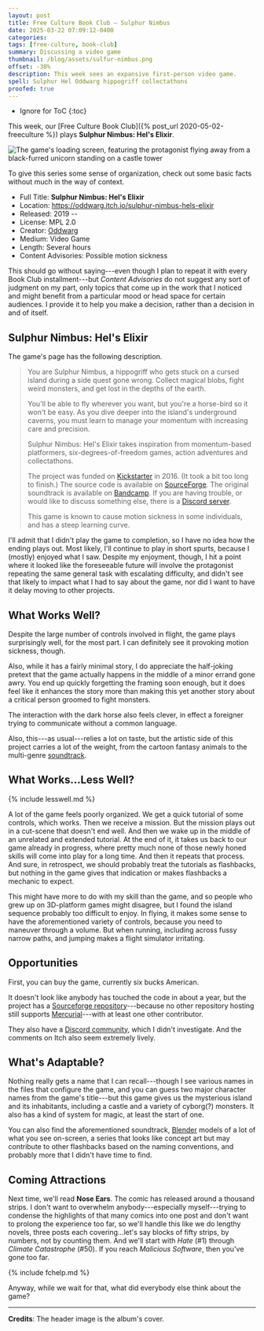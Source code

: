 ```yaml
---
layout: post
title: Free Culture Book Club — Sulphur Nimbus
date: 2025-03-22 07:09:12-0400
categories:
tags: [free-culture, book-club]
summary: Discussing a video game
thumbnail: /blog/assets/sulfur-nimbus.png
offset: -38%
description: This week sees an expansive first-person video game.
spell: Sulphur Hel Oddwarg hippogriff collectathons
proofed: true
---
```


* Ignore for ToC
{:toc}

This week, our [Free Culture Book Club]({% post_url 2020-05-02-freeculture %}) plays **Sulphur Nimbus:  Hel's Elixir**.

![The game's loading screen, featuring the protagonist flying away from a black-furred unicorn standing on a castle tower](/blog/assets/sulfur-nimbus.png "My Action/Adventure Pony")

To give this series some sense of organization, check out some basic facts without much in the way of context.

 * Full Title:  **Sulphur Nimbus:  Hel's Elixir**
 * Location:  <https://oddwarg.itch.io/sulphur-nimbus-hels-elixir>
 * Released:  2019 --
 * License:  MPL 2.0
 * Creator:  [Oddwarg](https://oddwarg.com/)
 * Medium:  Video Game
 * Length:  Several hours
 * Content Advisories:  Possible motion sickness

This should go without saying---even though I plan to repeat it with every Book Club installment---but *Content Advisories* do not suggest any sort of judgment on my part, only topics that come up in the work that I noticed and might benefit from a particular mood or head space for certain audiences.  I provide it to help you make a decision, rather than a decision in and of itself.

## Sulphur Nimbus:  Hel's Elixir

The game's page has the following description.

 > You are Sulphur Nimbus, a hippogriff who gets stuck on a cursed island during a side quest gone wrong. Collect magical blobs, fight weird monsters, and get lost in the depths of the earth.
 >
 > You'll be able to fly wherever you want, but you're a horse-bird so it won't be easy. As you dive deeper into the island's underground caverns, you must learn to manage your momentum with increasing care and precision.
 >
 > Sulphur Nimbus: Hel's Elixir takes inspiration from momentum-based platformers, six-degrees-of-freedom games, action adventures and collectathons.
 >
 > The project was funded on [Kickstarter](https://www.kickstarter.com/projects/oddwarg/sulphur-nimbus-hels-elixir) in 2016. (It took a bit too long to finish.) The source code is available on [SourceForge](https://sourceforge.net/projects/sulphur-nimbus-hel-s-elixir/). The original soundtrack is available on [Bandcamp](https://oddwarg.bandcamp.com/album/sulphur-nimbus-ost). If you are having trouble, or would like to discuss something else, there is a [Discord server](https://discord.gg/QpuXhWS).
 >
 > This game is known to cause motion sickness in some individuals, and has a steep learning curve.

I'll admit that I didn't play the game to completion, so I have no idea how the ending plays out.  Most likely, I'll continue to play in short spurts, because I (mostly) enjoyed what I saw.  Despite my enjoyment, though, I hit a point where it looked like the foreseeable future will involve the protagonist repeating the same general task with escalating difficulty, and didn't see that likely to impact what I had to say about the game, nor did I want to have it delay moving to other projects.

## What Works Well?

Despite the large number of controls involved in flight, the game plays surprisingly well, for the most part.  I can definitely see it provoking motion sickness, though.

Also, while it has a fairly minimal story, I do appreciate the half-joking pretext that the game actually happens in the middle of a minor errand gone awry.  You end up quickly forgetting the framing soon enough, but it does feel like it enhances the story more than making this yet another story about a critical person groomed to fight monsters.

The interaction with the dark horse also feels clever, in effect a foreigner trying to communicate without a common language.

Also, this---as usual---relies a lot on taste, but the artistic side of this project carries a lot of the weight, from the cartoon fantasy animals to the multi-genre [soundtrack](https://oddwarg.bandcamp.com/album/sulphur-nimbus-ost).

## What Works...Less Well?

{% include lesswell.md %}

A lot of the game feels poorly organized.  We get a quick tutorial of some controls, which works.  Then we receive a mission.  But the mission plays out in a cut-scene that doesn't end well.  And then we wake up in the middle of an unrelated and extended tutorial.  At the end of it, it takes us back to our game already in progress, where pretty much none of those newly honed skills will come into play for a long time.  And then it repeats that process.  And sure, in retrospect, we should probably treat the tutorials as flashbacks, but nothing in the game gives that indication or makes flashbacks a mechanic to expect.

This might have more to do with my skill than the game, and so people who grew up on 3D-platform games might disagree, but I found the island sequence probably too difficult to enjoy.  In flying, it makes some sense to have the aforementioned variety of controls, because you need to maneuver through a volume.  But when running, including across fussy narrow paths, and jumping makes a flight simulator irritating.

## Opportunities

First, you can buy the game, currently six bucks American.

It doesn't look like anybody has touched the code in about a year, but the project has a [Sourceforge repository](https://sourceforge.net/projects/sulphur-nimbus-hel-s-elixir/)---because no other repository hosting still supports [Mercurial](https://www.mercurial-scm.org/)---with at least one other contributor.

They also have a [Discord community](https://discord.gg/QpuXhWS), which I didn't investigate.  And the comments on Itch also seem extremely lively.

## What's Adaptable?

Nothing really gets a name that I can recall---though I see various names in the files that configure the game, and you can guess two major character names from the game's title---but this game gives us the mysterious island and its inhabitants, including a castle and a variety of cyborg(?) monsters.  It also has a kind of system for magic, at least the start of one.

You can also find the aforementioned soundtrack, [Blender](https://www.blender.org/) models of a lot of what you see on-screen, a series that looks like concept art but may contribute to other flashbacks based on the naming conventions, and probably more that I didn't have time to find.

## Coming Attractions

Next time, we'll read **Nose Ears**.  The comic has released around a thousand strips.  I don't want to overwhelm anybody---especially myself---trying to condense the highlights of that many comics into one post and don't want to prolong the experience too far, so we'll handle this like we do lengthy novels, three posts each covering...let's say blocks of fifty strips, by numbers, not by counting them.  And we'll start with *Hate* (#1) through *Climate Catastrophe* (#50).  If you reach *Malicious Software*, then you've gone too far.

{% include fchelp.md %}

Anyway, while we wait for that, what did everybody else think about the game?

* * *

**Credits**:  The header image is the album's cover.
